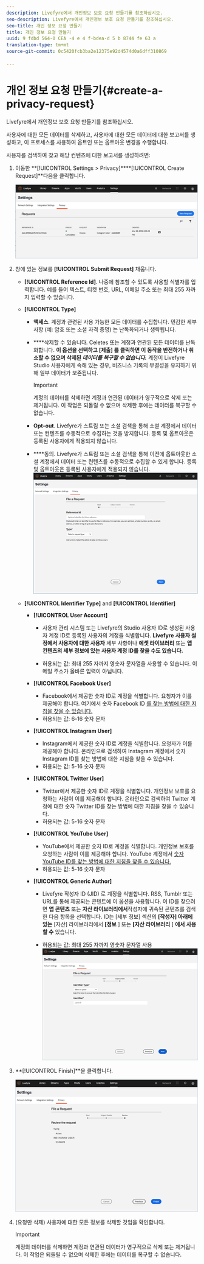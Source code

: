 ```yaml
---
description: Livefyre에서 개인정보 보호 요청 만들기를 참조하십시오.
seo-description: Livefyre에서 개인정보 보호 요청 만들기를 참조하십시오.
seo-title: 개인 정보 요청 만들기
title: 개인 정보 요청 만들기
uuid: 9 fdbd 564-0 CEA -4 e 4 f-bdea-d 5 b 8744 fe 63 a
translation-type: tm+mt
source-git-commit: 0c5420fcb3ba2e12375e92d4574d0a6dff310869

---
```



# 개인 정보 요청 만들기{#create-a-privacy-request}

Livefyre에서 개인정보 보호 요청 만들기를 참조하십시오.

사용자에 대한 모든 데이터를 삭제하고, 사용자에 대한 모든 데이터에 대한 보고서를 생성하고, 이 프로세스를 사용하여 옵트인 또는 옵트아웃 변경을 수행합니다.

사용자를 검색하여 찾고 해당 컨텐츠에 대한 보고서를 생성하려면:

1. 이동한 **[!UICONTROL Settings > Privacy]****[!UICONTROL Create Request]**다음을 클릭합니다.

   ![](assets/privacypage1.png)

1. 창에 있는 정보를 **[!UICONTROL Submit Request]** 채웁니다.

   * **[!UICONTROL Reference Id]**. 나중에 참조할 수 있도록 사용할 식별자를 입력합니다. 예를 들어 텍스트, 티켓 번호, URL, 이메일 주소 또는 최대 255 자까지 입력할 수 있습니다.
   * **[!UICONTROL Type]**

      * **액세스**. 계정과 관련된 사용 가능한 모든 데이터를 수집합니다. 민감한 세부 사항 (예: 암호 또는 소셜 자격 증명) 는 난독화되거나 생략됩니다.

      * ****삭제할 수 있습니다. Celetes 또는 계정과 연관된 모든 데이터를 난독화합니다. **이 옵션을 선택하고 [제출] 를 클릭하면 이 동작을 반전하거나 취소할 수 없으며 삭제된 *데이터를 복구할 수 없습니다.*** 계정이 Livefyre Studio 사용자에게 속해 있는 경우, 비즈니스 기록의 무결성을 유지하기 위해 일부 데이터가 보존됩니다.

         >[!IMPORTANT]
         >
         >계정의 데이터를 삭제하면 계정과 연관된 데이터가 영구적으로 삭제 또는 제거됩니다. 이 작업은 되돌릴 수 없으며 삭제한 후에는 데이터를 복구할 수 없습니다.

      * **Opt-out**. Livefyre가 스트림 또는 소셜 검색을 통해 소셜 계정에서 데이터 또는 컨텐츠를 수동적으로 수집하는 것을 방지합니다. 등록 및 옵트아웃은 등록된 사용자에게 적용되지 않습니다.
      * ****동의. Livefyre가 스트림 또는 소셜 검색을 통해 이전에 옵트아웃한 소셜 계정에서 데이터 또는 컨텐츠를 수동적으로 수집할 수 있게 합니다. 등록 및 옵트아웃은 등록된 사용자에게 적용되지 않습니다.
      ![](assets/privacypage2.png)

   * **[!UICONTROL Identifier Type]** and **[!UICONTROL Identifier]**

      * **[!UICONTROL User Account]**

         * 사용자 관리 시스템 또는 Livefyre의 Studio 사용자 ID로 생성된 사용자 계정 ID로 등록된 사용자의 계정을 식별합니다. **Livefyre** **사용자 설정에서 사용자에 대한 사용자** 세부 사항이나 **에셋 라이브러리** 또는 **앱 컨텐츠의 세부 정보에 있는 사용자 계정 ID를 찾을 수도 있습니다.**

         * 허용되는 값: 최대 255 자까지 영숫자 문자열을 사용할 수 있습니다. 이메일 주소가 올바른 입력이 아닙니다.
      * **[!UICONTROL Facebook User]**

         * Facebook에서 제공한 숫자 ID로 계정을 식별합니다. 요청자가 이를 제공해야 합니다. 여기에서 숫자 Facebook ID [를 찾는 방법에 대한 지침을 찾을 수 있습니다.](https://www.facebook.com/help/1397933243846983?helpref=faq_content)
         * 허용되는 값: 6-16 숫자 문자
      * **[!UICONTROL Instagram User]**

         * Instagram에서 제공한 숫자 ID로 계정을 식별합니다. 요청자가 이를 제공해야 합니다. 온라인으로 검색하여 Instagram 계정에서 숫자 Instagram ID를 찾는 방법에 대한 지침을 찾을 수 있습니다.
         * 허용되는 값: 5-16 숫자 문자
      * **[!UICONTROL Twitter User]**

         * Twitter에서 제공한 숫자 ID로 계정을 식별합니다. 개인정보 보호를 요청하는 사람이 이를 제공해야 합니다. 온라인으로 검색하여 Twitter 계정에 대한 숫자 Twitter ID를 찾는 방법에 대한 지침을 찾을 수 있습니다.
         * 허용되는 값: 5-16 숫자 문자
      * **[!UICONTROL YouTube User]**

         * YouTube에서 제공한 숫자 ID로 계정을 식별합니다. 개인정보 보호를 요청하는 사람이 이를 제공해야 합니다. YouTube 계정에서 [숫자 YouTube ID를 찾는 방법에 대한 지침을 찾을 수 있습니다.](https://support.google.com/youtube/answer/3250431?hl=en)
         * 허용되는 값: 5-16 숫자 문자
      * **[!UICONTROL Generic Author]**

         * Livefyre 작성자 ID (JID) 로 계정을 식별합니다. RSS, Tumblr 또는 URL를 통해 제공되는 콘텐트에 이 옵션을 사용합니다. 이 ID를 찾으려면 **앱 콘텐츠** 또는 **자산 라이브러리에서**작성자에 귀속된 콘텐츠를 검색한 다음 항목을 선택합니다. ID는 [세부 정보] 섹션의 **[작성자] 아래에 있는** [자산] 라이브러리에서 **[정보** ] 또는 **[자산 라이브러리** ] **에서** **사용할 수** 있습니다.

         * 허용되는 값: 최대 255 자까지 영숫자 문자열 사용
         ![](assets/privacypage3.png)








1. **[!UICONTROL Finish]**을 클릭합니다.

   ![](assets/privacypage4.png)

1. (요청만 삭제) 사용자에 대한 모든 정보를 삭제할 것임을 확인합니다.

   >[!IMPORTANT]
   >
   >계정의 데이터를 삭제하면 계정과 연관된 데이터가 영구적으로 삭제 또는 제거됩니다. 이 작업은 되돌릴 수 없으며 삭제한 후에는 데이터를 복구할 수 없습니다.

